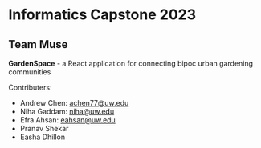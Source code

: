 # Informatics Capstone 2023
## Team Muse  

**GardenSpace** - a React application for connecting bipoc urban gardening communities 

Contributers: 
- Andrew Chen: achen77@uw.edu 
- Niha Gaddam: niha@uw.edu
- Efra Ahsan: eahsan@uw.edu
- Pranav Shekar
- Easha Dhillon
